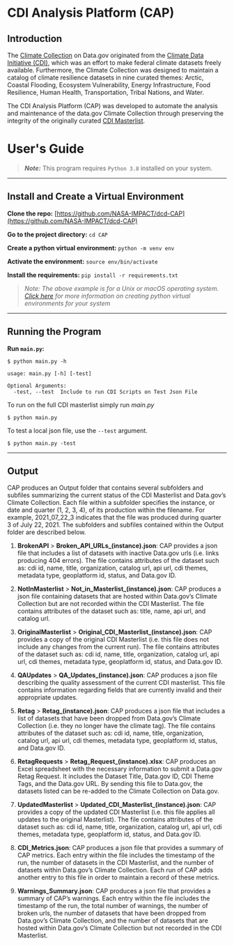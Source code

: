 # CDI Analysis Platform (CAP)


## Introduction
The [Climate Collection](https://data.gov/climate) on Data.gov originated from the [Climate Data Initiative (CDI)](https://obamawhitehouse.archives.gov/the-press-office/2014/03/19/fact-sheet-president-s-climate-data-initiative-empowering-america-s-comm), which was an effort to make federal climate datasets freely available. Furthermore, the Climate Collection was designed to maintain a catalog of climate resilience datasets in nine curated themes: Arctic, Coastal Flooding, Ecosystem Vulnerability, Energy Infrastructure, Food Resilience, Human Health, Transportation, Tribal Nations, and Water.

The CDI Analysis Platform (CAP) was developed to automate the analysis and maintenance of the data.gov Climate Collection through preserving the integrity of the originally curated [CDI Masterlist](https://github.com/NASA-IMPACT/cdi_master/blob/master/cdi_master_update_2020.json). 



# User's Guide

>***Note:*** This program requires `Python 3.8` installed on your system.

---
## Install and Create a Virtual Environment

**Clone the repo:** [https://github.com/NASA-IMPACT/dcd-CAP](https://github.com/NASA-IMPACT/dcd-CAP)

**Go to the project directory:** `cd CAP`

**Create a python virtual environment:** `python -m venv env`

**Activate the environment:** `source env/bin/activate`

**Install the requirements:** `pip install -r requirements.txt`

>*Note: The above example is for a Unix or macOS operating system. [Click here](https://packaging.python.org/guides/installing-using-pip-and-virtual-environments/) for more information on creating python virtual environments for your system*

---
## Running the Program


**Run `main.py`:**
```
$ python main.py -h

usage: main.py [-h] [-test]

Optional Arguments:
  -test, --test  Include to run CDI Scripts on Test Json File
```

To run on the full CDI masterlist simply run _main.py_
```
$ python main.py
```

To test a local json file, use the `--test` argument.
```
$ python main.py -test
```

---
## Output

CAP produces an Output folder that contains several subfolders and subfiles summarizing the current status of the CDI Masterlist and Data.gov’s Climate Collection. Each file within a subfolder specifies the instance, or date and quarter (1, 2, 3, 4), of its production within the filename. For example, 2021_07_22_3 indicates that the file was produced during quarter 3 of July 22, 2021. The subfolders and subfiles contained within the Output folder are described below.

1. **BrokenAPI** > **Broken_API_URLs_(instance).json**: CAP provides a json file that includes a list of datasets with inactive Data.gov urls (i.e. links producing 404 errors). The file contains attributes of the dataset such as: cdi id, name, title, organization, catalog url, api url, cdi themes, metadata type, geoplatform id, status, and Data.gov ID.

2. **NotInMasterlist** > **Not_in_Masterlist_(instance).json**: CAP produces a json file containing datasets that are hosted within Data.gov’s Climate Collection but are not recorded within the CDI Masterlist. The file contains attributes of the dataset such as: title, name, api url, and catalog url.

3. **OriginalMasterlist** > **Original_CDI_Masterlist_(instance).json**: CAP provides a copy of the original CDI Masterlist (i.e. this file does not include any changes from the current run). The file contains attributes of the dataset such as: cdi id, name, title, organization, catalog url, api url, cdi themes, metadata type, geoplatform id, status, and Data.gov ID.

4. **QAUpdates** > **QA_Updates_(instance).json**: CAP produces a json file describing the quality assessment of the current CDI masterlist. This file contains information regarding fields that are currently invalid and their appropriate updates. 

5. **Retag** > **Retag_(instance).json**: CAP produces a json file that includes a list of datasets that have been dropped from Data.gov’s Climate Collection (i.e. they no longer have the climate tag). The file contains attributes of the dataset such as: cdi id, name, title, organization, catalog url, api url, cdi themes, metadata type, geoplatform id, status, and Data.gov ID.

6. **RetagRequests** > **Retag_Request_(instance).xlsx**: CAP produces an Excel spreadsheet with the necessary information to submit a Data.gov Retag Request. It includes the Dataset Title, Data.gov ID, CDI Theme Tags, and the Data.gov URL. By sending this file to Data.gov, the datasets listed can be re-added to the Climate Collection on Data.gov.

7. **UpdatedMasterlist** > **Updated_CDI_Masterlist_(instance).json**: CAP provides a copy of the updated CDI Masterlist (i.e. this file applies all updates to the original Masterlist). The file contains attributes of the dataset such as: cdi id, name, title, organization, catalog url, api url, cdi themes, metadata type, geoplatform id, status, and Data.gov ID.

8. **CDI_Metrics.json**: CAP produces a json file that provides a summary of CAP metrics. Each entry within the file includes the timestamp of the run, the number of datasets in the CDI Masterlist, and the number of datasets within Data.gov’s Climate Collection. Each run of CAP adds another entry to this file in order to maintain a record of these metrics. 

9. **Warnings_Summary.json**: CAP produces a json file that provides a summary of CAP’s warnings. Each entry within the file includes the timestamp of the run, the total number of warnings, the number of broken urls, the number of datasets that have been dropped from Data.gov’s Climate Collection, and the number of datasets that are hosted within Data.gov’s Climate Collection but not recorded in the CDI Masterlist.
